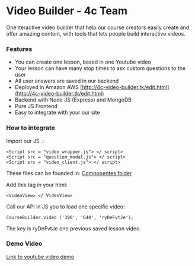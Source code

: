 # Video Builder - 4c Team

One iteractive video builder that help our course creators easily create and offer amazing content, with tools that lets people build interactive videos.

### Features

- You can create one lesson, based in one Youtube video
- Your lesson can have many stop times to ask custom questions to the user
- All user answers are saved in our backend
- Deployed in Amazon AWS [http://4c-video-builder.tk/edit.html](http://4c-video-builder.tk/edit.html)   
- Backend with Node JS (Express) and MongoDB
- Pure JS Frontend
- Easy to integrate with your our site 


### How to integrate 

Import our JS .:
```
<Script src = "video_wrapper.js"> </ script>
<Script src = "question_modal.js"> </ script>
<Script src = "video_client.js"> </ script>
```

These files can be founded in:
[Componentes folder](https://github.com/4C-Team/video_builder/tree/master/components)

Add this tag in your html:
```
<VideoView> </ VideoView>
```

Call our API in JS you to load one specific video:
```
CourseBuilder.video ('390', '640', 'ryDeFvtJe');
```

The key is ryDeFvtJe one previous saved lesson video.

### Demo Video
[Link to youtube video demo](https://github.com/4C-Team/)
